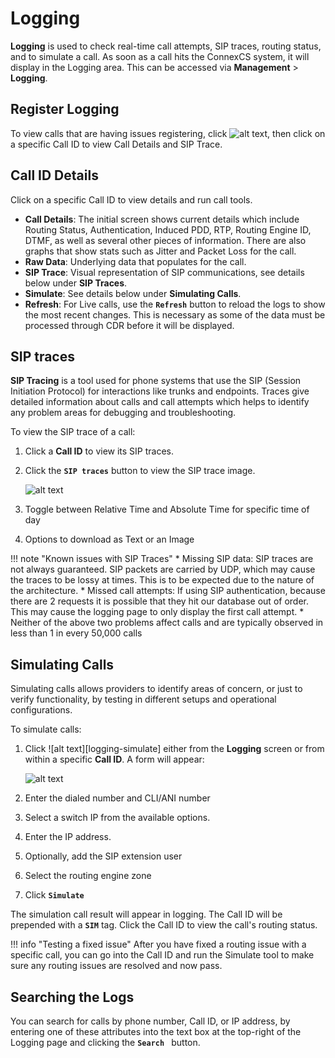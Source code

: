 # Logging
**Logging** is used to check real-time call attempts, SIP traces, routing status, and to simulate a call. As soon as a call hits the ConnexCS system, it will display in the Logging area. This can be accessed via **Management** > **Logging**.

## Register Logging
To view calls that are having issues registering, click ![alt text][logging-reg], then click on a specific Call ID to view Call Details and SIP Trace.

## Call ID Details
Click on a specific Call ID to view details and run call tools.

* **Call Details**: The initial screen shows current details which include Routing Status, Authentication, Induced PDD, RTP, Routing Engine ID, DTMF, as well as several other pieces of information. There are also graphs that show stats such as Jitter and Packet Loss for the call.
* **Raw Data**: Underlying data that populates for the call. 
* **SIP Trace**: Visual representation of SIP communications, see details below under **SIP Traces**. 
* **Simulate**: See details below under **Simulating Calls**. 
* **Refresh**: For Live calls, use the **`Refresh`** button to reload the logs to show the most recent changes. This is necessary as some of the data must be processed through CDR before it will be displayed.

## SIP traces
**SIP Tracing** is a tool used for phone systems that use the SIP (Session Initiation Protocol) for interactions like trunks and endpoints. Traces give detailed information about calls and call attempts which helps to identify any problem areas for debugging and troubleshooting.

To view the SIP trace of a call:

1. Click a **Call ID** to view its SIP traces.
3. Click the **`SIP traces`** button to view the SIP trace image.

      ![alt text][logging-sip]

4. Toggle between Relative Time and Absolute Time for specific time of day
5. Options to download as Text or an Image

!!! note "Known issues with SIP Traces"
    * Missing SIP data: SIP traces are not always guaranteed. SIP packets are carried by UDP, which may cause the traces to be lossy at times. This is to be expected due to the nature of the architecture.
    * Missed call attempts: If using SIP authentication, because there are 2 requests it is possible that they hit our database out of order. This may cause the logging page to only display the first call attempt.
    * Neither of the above two problems affect calls and are typically observed in less than 1 in every 50,000 calls

## Simulating Calls
Simulating calls allows providers to identify areas of concern, or just to verify functionality, by testing in different setups and operational configurations. 

To simulate calls:

1. Click ![alt text][logging-simulate] either from the **Logging** screen or from within a specific **Call ID**. A form will appear:

    ![alt text][logging-4]

2. Enter the dialed number and CLI/ANI number
3. Select a switch IP from the available options.
4. Enter the IP address.
5. Optionally, add the SIP extension user
6. Select the routing engine zone
7. Click **`Simulate`**

The simulation call result will appear in logging. The Call ID will be prepended with a **`SIM`** tag. Click the Call ID to view the call's routing status.

!!! info "Testing a fixed issue"
    After you have fixed a routing issue with a specific call, you can go into the Call ID and run the Simulate tool to make sure any routing issues are resolved and now pass. 

## Searching the Logs

You can search for calls by phone number, Call ID, or IP address, by entering one of these attributes into the text box at the top-right of the Logging page and clicking the **`Search `** button.

[logging-reg]: /misc/img/logging-reg.png "Register Logging"
[logging-sip]: /misc/img/logging-sip.png "SIP Traces"
[logging-4]: /misc/img/236.png "logging-4"
